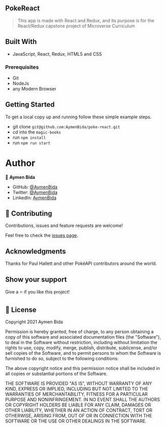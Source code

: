 ## PokeReact

> This app is made with React and Redux, and its purpose is for the React/Redux capstone project of Microverse Curriculum

## Built With 

- JavaScript, React, Redux, HTML5 and CSS

### Prerequisites

- Git
- NodeJs
- any Modern Browser

## Getting Started

To get a local copy up and running follow these simple example steps.

- git clone `git@github.com:AymenBida/poke-react.git`
- cd into the `magic-books`
- run `npm install`
- run `npm run start`

# Author

👤 **Aymen Bida**

- GitHub: [@AymenBida](https://github.com/AymenBida)
- Twitter: [@AymenBida](https://twitter.com/AymenBida)
- LinkedIn: [AymenBida](https://www.linkedin.com/in/aymenbida/)

## 🤝 Contributing

Contributions, issues and feature requests are welcome!

Feel free to check the [issues page](https://github.com/AymenBida/poke-react/issues).

## Acknowledgments

Thanks for Paul Hallett and other PokéAPI contributors around the world.

## Show your support

Give a ⭐️ if you like this project!

## 📝 License

Copyright 2021 Aymen Bida

Permission is hereby granted, free of charge, to any person obtaining a copy of this software and associated documentation files (the "Software"), to deal in the Software without restriction, including without limitation the rights to use, copy, modify, merge, publish, distribute, sublicense, and/or sell copies of the Software, and to permit persons to whom the Software is furnished to do so, subject to the following conditions:

The above copyright notice and this permission notice shall be included in all copies or substantial portions of the Software.

THE SOFTWARE IS PROVIDED "AS IS", WITHOUT WARRANTY OF ANY KIND, EXPRESS OR IMPLIED, INCLUDING BUT NOT LIMITED TO THE WARRANTIES OF MERCHANTABILITY, FITNESS FOR A PARTICULAR PURPOSE AND NONINFRINGEMENT. IN NO EVENT SHALL THE AUTHORS OR COPYRIGHT HOLDERS BE LIABLE FOR ANY CLAIM, DAMAGES OR OTHER LIABILITY, WHETHER IN AN ACTION OF CONTRACT, TORT OR OTHERWISE, ARISING FROM, OUT OF OR IN CONNECTION WITH THE SOFTWARE OR THE USE OR OTHER DEALINGS IN THE SOFTWARE.
